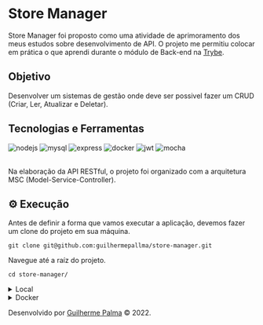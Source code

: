 
# Store Manager

Store Manager foi proposto como uma atividade de aprimoramento dos meus estudos sobre desenvolvimento de API. 
O projeto me permitiu colocar em prática o que aprendi durante o módulo de Back-end na [Trybe](https://www.betrybe.com/).

## Objetivo

Desenvolver um sistemas de gestão onde deve ser possivel fazer um CRUD (Criar, Ler, Atualizar e Deletar).

## Tecnologias e Ferramentas
<div>
    <img src="https://img.shields.io/badge/Node.js-339933?style=for-the-badge&logo=nodedotjs&logoColor=white" alt="nodejs"/>
    <img src="https://img.shields.io/badge/MySQL-005C84?style=for-the-badge&logo=mysql&logoColor=white" alt="mysql"/>
    <img src="https://img.shields.io/badge/Express.js-000000?style=for-the-badge&logo=express&logoColor=white" alt="express"/>
    <img src="https://img.shields.io/badge/Docker-2CA5E0?style=for-the-badge&logo=docker&logoColor=white" alt="docker"/>
    <img src="https://camo.githubusercontent.com/92407fc26e09271d8137b8aaf1585b266f04046b96f1564dfe5a69f146e21301/68747470733a2f2f696d672e736869656c64732e696f2f62616467652f4a57542d3030303030303f7374796c653d666f722d7468652d6261646765266c6f676f3d4a534f4e253230776562253230746f6b656e73266c6f676f436f6c6f723d7768697465" alt="jwt"/>
    <img src="https://img.shields.io/badge/Mocha-8D6748?style=for-the-badge&logo=Mocha&logoColor=white" alt="mocha"/>
</div>

<br>

Na elaboração da API RESTful, o projeto foi organizado com a arquitetura MSC (Model-Service-Controller).

## ⚙️ Execução

Antes de definir a forma que vamos executar a aplicação, devemos fazer um clone do projeto em sua máquina.

    git clone git@github.com:guilhermepallma/store-manager.git

Navegue até a raíz do projeto.

    cd store-manager/

<details>
  <summary>Local</summary>

  Na raíz do projeto execute o comando abaixo para instalar as dependências.

    npm install

  Para subir o servidor com o <strong>nodemon</strong> utilize o comando abaixo no terminal dentro do projeto.
    
    npm run debug
    
  Faça login no banco de dados usando suas credenciais.
  
    mysql -u <your-username> -p
    
  Execute os scripts <strong>migration.sql</strong> e <strong>seed.sql</strong> para criar o banco de dados e povoar.
    
    npm run migration && npm run seed
  
  Para executar todos os testes do projeto.
  
    npm run test:mocha
    
 </details>  
   
 <details>
  <summary>Docker</summary>
  
  Para montarmos os containers com a API e o Banco de Dados.
  
    docker-compose up -d
    
  Para acessar o terminal do container da aplicação.
  
     docker exec -it store_manager bash
     
  Dentro do container <strong>store_manager</strong> instale as dependências.
  
    npm install
     
  Para iniciarmos o servidor da aplicação execute o comando abaixo no terminal do container <strong>store_manager</strong>.
     
    npm run debug
     
  Para se conectar com o banco de dados, abra o terminal do container <strong>store_manager_db</strong>.
     
     docker exec -it store_manager_db bash
  
  Faça login no banco de dados usando as environment variables descritas no <strong>docker-compose.yaml</strong>.
     
     mysql -u root -p
     
  Execute os scripts <strong>migration.sql</strong> e <strong>seed.sql</strong> dentro do container <strong>store_manager</strong> para criar o banco de dados e povoar.
    
    npm run migration && npm run seed
     
  Podemos rodar todos os testes usando o comando abaixo no terminal do container <strong>store_manager</strong>.
     
     npm run test:mocha
  
  </details>
    

Desenvolvido por [Guilherme Palma](www.linkedin.com/in/guilhermepallma) © 2022.
